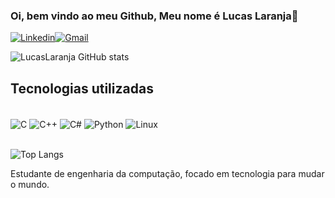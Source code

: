 ### Oi, bem vindo ao meu Github, Meu nome é Lucas Laranja🤖

[![Linkedin](https://img.shields.io/badge/LinkedIn-0077B5?style=for-the-badge&logo=linkedin&logoColor=white)](https://www.linkedin.com/in/lucasmlaranja/)[![Gmail](https://img.shields.io/badge/Gmail-D14836?style=for-the-badge&logo=gmail&logoColor=white)](lucas.m.laranja@gmail.com)

![LucasLaranja GitHub stats](https://github-readme-stats.vercel.app/api?username=LucasLaranja&show_icons=true&theme=synthwave)

## Tecnologias utilizadas

<div style="display: inlineblock"><br/>
  <img align="center" alt="C" src="https://img.shields.io/badge/C-00599C?style=for-the-badge&logo=c&logoColor=white"/>
  <img align="center" alt="C++" src="https://img.shields.io/badge/C%2B%2B-00599C?style=for-the-badge&logo=c%2B%2B&logoColor=white"/>
  <img align="center" alt="C#" src="https://img.shields.io/badge/C%23-239120?style=for-the-badge&logo=c-sharp&logoColor=white"/>
  <img align="center" alt="Python" src="https://img.shields.io/badge/Python-14354C?style=for-the-badge&logo=python&logoColor=white"/>
  <img align="center" alt="Linux" src="https://img.shields.io/badge/Linux-FCC624?style=for-the-badge&logo=linux&logoColor=black"/>

</div><br/>

![Top Langs](https://github-readme-stats.vercel.app/api/top-langs/?username=LucasLaranja&layout=compact)

Estudante de engenharia da computação, focado em tecnologia para mudar o mundo.

